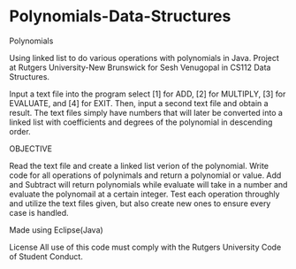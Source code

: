 # Polynomials-Data-Structures

Polynomials

Using linked list to do various operations with polynomials in Java. Project at Rutgers University-New Brunswick for Sesh Venugopal in CS112 Data Structures.

Input a text file into the program select [1] for ADD, [2] for MULTIPLY, [3] for EVALUATE, and [4] for EXIT. Then, input a second text file and obtain a result. The text files simply have numbers that will later be converted into a linked list with coefficients and degrees of the polynomial in descending order.

OBJECTIVE

Read the text file and create a linked list verion of the polynomial. Write code for all operations of polynimals and return a polynomial or value. Add and Subtract will return polynomials while evaluate will take in a number and evaluate the polynomail at a certain integer. Test each operation throughly and utilize the text files given, but also create new ones to ensure every case is handled.

Made using Eclipse(Java) 

License
All use of this code must comply with the Rutgers University Code of Student Conduct.


